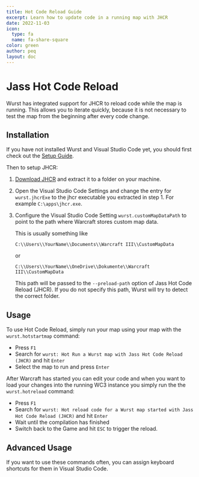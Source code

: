 ```yaml
---
title: Hot Code Reload Guide
excerpt: Learn how to update code in a running map with JHCR
date: 2022-11-03
icon:
  type: fa
  name: fa-share-square
color: green
author: peq
layout: doc
---
```


# Jass Hot Code Reload

Wurst has integrated support for JHCR to reload code while the map is running.
This allows you to iterate quickly, because it is not necessary to test the map from the beginning after every code change.

## Installation

If you have not installed Wurst and Visual Studio Code yet, you should first check out the [Setup Guide](/start).

Then to setup JHCR:

1. [Download JHCR](https://www.hiveworkshop.com/threads/jass-hot-code-reload.313811/) and extract it to a folder on your machine.
2. Open the Visual Studio Code Settings and change the entry for `wurst.jhcrExe` to the jhcr executable you extracted in step 1. For example `C:\apps\jhcr.exe`.
3. Configure the Visual Studio Code Setting `wurst.customMapDataPath` to point to the path where Warcraft stores custom map data.

    This is usually something like

    `C:\\Users\\YourName\\Documents\\Warcraft III\\CustomMapData`

    or

    `C:\\Users\\YourName\\OneDrive\\Dokumente\\Warcraft III\\CustomMapData`

    This path will be passed to the `--preload-path` option of Jass Hot Code Reload (JHCR).
    If you do not specify this path, Wurst will try to detect the correct folder.

## Usage

To use Hot Code Reload, simply run your map using your map with the `wurst.hotstartmap` command:

 - Press `F1`
 - Search for `wurst: Hot Run a Wurst map with Jass Hot Code Reload (JHCR)` and hit `Enter`
 - Select the map to run and press `Enter`

After Warcraft has started you can edit your code and when you want to load your changes into the running WC3 instance you simply run the the `wurst.hotreload` command:

 - Press `F1`
 - Search for `wurst: Hot reload code for a Wurst map started with Jass Hot Code Reload (JHCR)` and hit `Enter`
 - Wait until the compilation has finished
 - Switch back to the Game and hit `ESC` to trigger the reload.

## Advanced Usage

If you want to use these commands often, you can assign keyboard shortcuts for them in Visual Studio Code.
